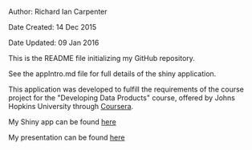 Author: Richard Ian Carpenter

Date Created: 14 Dec 2015

Date Updated: 09 Jan 2016

This is the README file initializing my GitHub repository.

See the appIntro.md file for full details of the shiny application.

This application was developed to fulfill the requirements of the course project for the "Developing Data Products" course, offered by Johns Hopkins University through [Coursera](http://www.cousera.org).

My Shiny app can be found [here](https://richard-ian-carpenter.shinyapps.io/CourseProj/)

My presentation can be found [here](http://rpubs.com/rich_c/CourseProj)